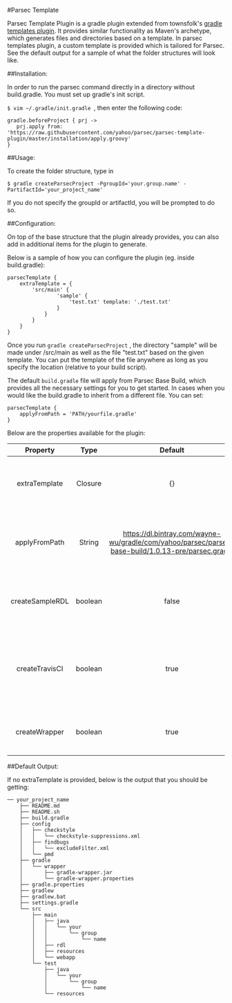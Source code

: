 #Parsec Template

Parsec Template Plugin is a gradle plugin extended from townsfolk's [gradle templates plugin](https://github.com/townsfolk/gradle-templates).
It provides similar functionality as Maven's archetype, which generates files and directories based on a template. In parsec templates plugin, a custom template is provided which is tailored
for Parsec. See the default output for a sample of what the folder structures will look like.

##Installation:

In order to run the parsec command directly in a directory without build.gradle. You must set up gradle's init script.


`$ vim ~/.gradle/init.gradle `, then enter the following code:

```
gradle.beforeProject { prj ->
   prj.apply from: 'https://raw.githubusercontent.com/yahoo/parsec/parsec-template-plugin/master/installation/apply.groovy'
}

```

##Usage:

To create the folder structure, type in

`$ gradle createParsecProject -PgroupId='your.group.name' -PartifactId='your_project_name'`

If you do not specify the groupId or artifactId, you will be prompted to do so.

##Configuration:

On top of the base structure that the plugin already provides, you can also add in additional items for the plugin to generate.

Below is a sample of how you can configure the plugin (eg. inside build.gradle):

```
parsecTemplate {
    extraTemplate = {
        'src/main' {
                'sample' {
                    'test.txt' template: './test.txt'
                }
            }
        }
    }
}
```

Once you run `gradle createParsecProject` , the directory "sample" will be made under /src/main as well as the file "test.txt" based on the given template.
You can put the template of the file anywhere as long as you specify the location (relative to your build script).

The default `build.gradle` file will apply from Parsec Base Build, which provides all the necessary settings for you to
get started. In cases when you would like the build.gradle to inherit from a different file. You can set:

```
parsecTemplate {
    applyFromPath = 'PATH/yourfile.gradle'
}
```

Below are the properties available for the plugin:

| Property      | Type  | Default | Description |
|:-------------:|:-----:|:-------:|:-----------:|
| extraTemplate  | Closure | {}       | Extra folders and files to be generated by the plugin |
| applyFromPath  | String  | https://dl.bintray.com/wayne-wu/gradle/com/yahoo/parsec/parsec-base-build/1.0.13-pre/parsec.gradle |The file path that the generated build.gradle should apply from|
| createSampleRDL| boolean | false    | Generates a sample.rdl file that serves as an example |
| createTravisCI | boolean | true     | Generates .travis.yml for Travis CI. Disable this if you would like to use an alternative CI tool |
| createWrapper  | boolean | true     | Creates gradle wrapper in the project folder |

##Default Output:

If no extraTemplate is provided, below is the output that you should be getting:
```
── your_project_name
    ├── README.md
    ├── README.sh
    ├── build.gradle
    ├── config
    │   ├── checkstyle
    │   │   └── checkstyle-suppressions.xml
    │   ├── findbugs
    │   │   └── excludeFilter.xml
    │   └── pmd
    ├── gradle
    │   └── wrapper
    │       ├── gradle-wrapper.jar
    │       └── gradle-wrapper.properties
    ├── gradle.properties
    ├── gradlew
    ├── gradlew.bat
    ├── settings.gradle
    └── src
        ├── main
        │   ├── java
        │   │   └── your
        │   │       └── group
        │   │           └── name
        │   ├── rdl
        │   ├── resources
        │   └── webapp
        └── test
            ├── java
            │   └── your
            │       └── group
            │           └── name
            └── resources
```

